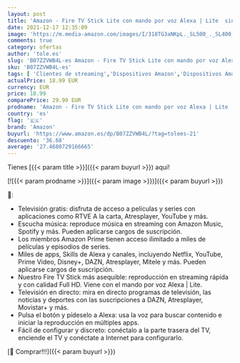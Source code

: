 ```yaml
---
layout: post
title: 'Amazon - Fire TV Stick Lite con mando por voz Alexa | Lite  sin controles del TV   streaming HD'
date: 2021-12-17 12:35:09
image: 'https://m.media-amazon.com/images/I/318TG3aNKpL._SL500_._SL400_.jpg'
comments: true
category: ofertas
author: 'tole.es'
slug: 'B07ZZVWB4L-es Amazon - Fire TV Stick Lite con mando por voz Alexa | Lite...'
sku: 'B07ZZVWB4L-es'
tags: [ 'Clientes de streaming','Dispositivos Amazon','Dispositivos Amazon y Accesorios','Dispositivos para el streaming','Dispositivos para streaming','Electrónica','Equipos de audio y Hi-Fi','Fire TV','alexa','amazon', ]
actualPrice: 18.99 EUR
currency: EUR
price: 18.99
comparePrice: 29.99 EUR
prodname: 'Amazon - Fire TV Stick Lite con mando por voz Alexa | Lite  sin controles del TV   streaming HD'
country: 'es'
flag: '🇪🇸'
brand: 'Amazon'
buyurl: 'https://www.amazon.es/dp/B07ZZVWB4L/?tag=tolees-21'
descuento: '36.68'
average: '27.4680729166665'
---
```


Tienes [{{< param title >}}]({{< param buyurl >}}) aqui!

[![{{< param prodname >}}]({{< param image >}})]({{< param buyurl >}})

🔎:

- Televisión gratis: disfruta de acceso a películas y series con aplicaciones como RTVE A la carta, Atresplayer, YouTube y más.
- Escucha música: reproduce música en streaming con Amazon Music, Spotify y más. Pueden aplicarse cargos de suscripción.
- Los miembros Amazon Prime tienen acceso ilimitado a miles de películas y episodios de series.
- Miles de apps, Skills de Alexa y canales, incluyendo Netflix, YouTube, Prime Video, Disney+, DAZN, Atresplayer, Mitele y más. Pueden aplicarse cargos de suscripción.
- Nuestro Fire TV Stick más asequible: reproducción en streaming rápida y con calidad Full HD. Viene con el mando por voz Alexa | Lite.
- Televisión en directo: mira en directo programas de televisión, las noticias y deportes con las suscripciones a DAZN, Atresplayer, Movistar+ y más.
- Pulsa el botón y pídeselo a Alexa: usa la voz para buscar contenido e iniciar la reproducción en múltiples apps.
- Fácil de configurar y discreto: conéctalo a la parte trasera del TV, enciende el TV y conéctate a Internet para configurarlo.

[🛒 Comprar!!!]({{< param buyurl >}})
